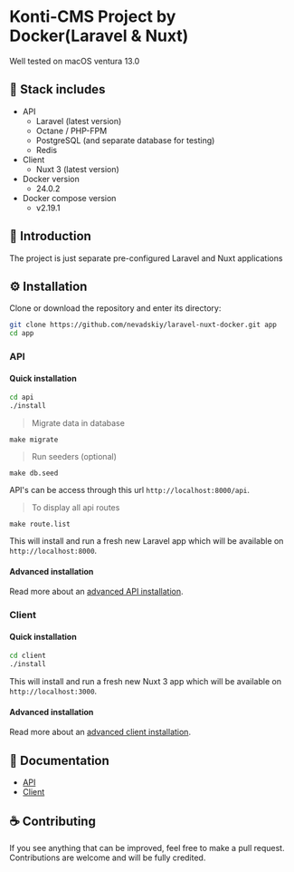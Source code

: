# Konti-CMS Project by Docker(Laravel & Nuxt)

Well tested on macOS ventura 13.0

## 🍬 Stack includes

* API
  * Laravel (latest version)
  * Octane / PHP-FPM
  * PostgreSQL (and separate database for testing)
  * Redis
* Client
  * Nuxt 3 (latest version)
* Docker version
  * 24.0.2
* Docker compose version
  * v2.19.1

## 📜 Introduction

The project is just separate pre-configured Laravel and Nuxt applications


## ⚙ Installation

Clone or download the repository and enter its directory:

```bash
git clone https://github.com/nevadskiy/laravel-nuxt-docker.git app
cd app
```

### API

#### Quick installation

```bash
cd api
./install
```

> Migrate data in database
```
make migrate
```

> Run seeders (optional)
```
make db.seed
```

API's can be access through this url `http://localhost:8000/api`.

> To display all api routes

```
make route.list
```

This will install and run a fresh new Laravel app which will be available on `http://localhost:8000`.

#### Advanced installation

Read more about an [advanced API installation](./api/DOCUMENTATION.md).

### Client

#### Quick installation

```bash
cd client
./install
```

This will install and run a fresh new Nuxt 3 app which will be available on `http://localhost:3000`.

#### Advanced installation

Read more about an [advanced client installation](./client/DOCUMENTATION.md).

## 📑 Documentation

- [API](./api/DOCUMENTATION.md)
- [Client](./client/DOCUMENTATION.md)

## ☕ Contributing

If you see anything that can be improved, feel free to make a pull request.
Contributions are welcome and will be fully credited.
